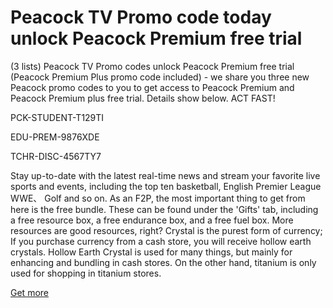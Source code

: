 # Peacock TV Promo code today unlock Peacock Premium free trial

(3 lists) Peacock TV Promo codes unlock Peacock Premium free trial (Peacock Premium Plus promo code included) - we share you three new Peacock promo codes to you to get access to Peacock Premium and Peacock Premium plus free trial. Details show below. ACT FAST!

PCK-STUDENT-T129TI

EDU-PREM-9876XDE

TCHR-DISC-4567TY7

Stay up-to-date with the latest real-time news and stream your favorite live sports and events, including the top ten basketball, English Premier League WWE、 Golf and so on. As an F2P, the most important thing to get from here is the free bundle. These can be found under the 'Gifts' tab, including a free resource box, a free endurance box, and a free fuel box. More resources are good resources, right? Crystal is the purest form of currency; If you purchase currency from a cash store, you will receive hollow earth crystals. Hollow Earth Crystal is used for many things, but mainly for enhancing and bundling in cash stores. On the other hand, titanium is only used for shopping in titanium stores.

[Get more](https://justpaste.it/ls/hzro8/x52nk1jats1859yq)

